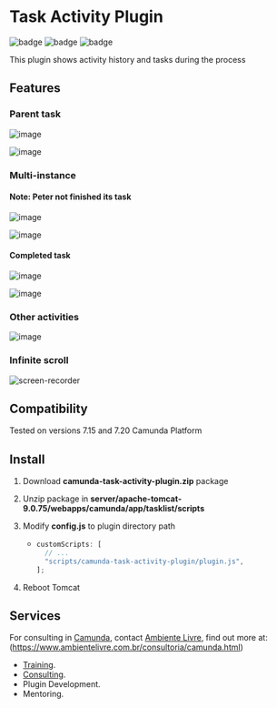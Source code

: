 # Task Activity Plugin

![badge](https://img.shields.io/badge/Compatibility%20with-7.15%20%3E=-blue) ![badge](https://img.shields.io/badge/plugin-camunda%20tasklist-blue) ![badge](https://img.shields.io/badge/Camunda%20Platform%207-tasklist-blue)

This plugin shows activity history and tasks during the process

## Features

### Parent task

![image](https://github.com/ambientelivre/camunda-task-activity-plugin/assets/89039740/d35b5168-d934-431a-8108-448712122913)

![image](https://github.com/ambientelivre/camunda-task-activity-plugin/assets/89039740/13d4122f-124a-407e-972f-508fed34e4c9)

### Multi-instance

#### Note: Peter not finished its task

![image](https://github.com/ambientelivre/camunda-task-activity-plugin/assets/89039740/b810eb3e-b9ec-49c2-815e-f1fd3aa284a7)

![image](https://github.com/ambientelivre/camunda-task-activity-plugin/assets/89039740/bc560ba6-2aa2-42cf-8190-93ff07d80d3d)

#### Completed task

![image](https://github.com/ambientelivre/camunda-task-activity-plugin/assets/89039740/b0f31407-292c-416d-b423-520c5989bb42)

![image](https://github.com/ambientelivre/camunda-task-activity-plugin/assets/89039740/6104bdc7-b583-4622-9201-0f5acfcb2549)

### Other activities

![image](https://github.com/ambientelivre/camunda-task-activity-plugin/assets/89039740/c4b2b5be-8d2b-4e17-8642-c6158177464f)

### Infinite scroll

![screen-recorder](https://github.com/ambientelivre/camunda-task-activity-plugin/assets/89039740/252e060e-bc30-44d4-8c72-a69003519c4d)

## Compatibility

Tested on versions 7.15 and 7.20 Camunda Platform

## Install

1. Download **camunda-task-activity-plugin.zip** package
1. Unzip package in **server/apache-tomcat-9.0.75/webapps/camunda/app/tasklist/scripts**
1. Modify **config.js** to plugin directory path

   - ```js
     customScripts: [
       // ...
       "scripts/camunda-task-activity-plugin/plugin.js",
     ];
     ```

1. Reboot Tomcat

## Services
For consulting in [Camunda](https://www.ambientelivre.com.br/consultoria/camunda.html), contact [Ambiente Livre](https://www.ambientelivre.com.br), find out more at: (https://www.ambientelivre.com.br/consultoria/camunda.html)
* [Training](https://www.ambientelivre.com.br/treinamento/bpm/camunda.html).
* [Consulting](https://www.ambientelivre.com.br/consultoria/camunda.html).
* Plugin Development.
* Mentoring.
